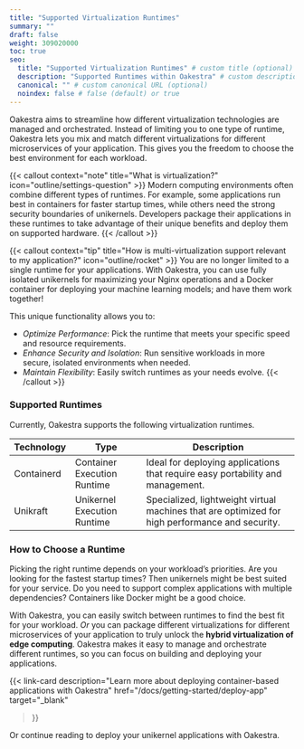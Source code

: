 ```yaml
---
title: "Supported Virtualization Runtimes"
summary: ""
draft: false
weight: 309020000
toc: true
seo:
  title: "Supported Virtualization Runtimes" # custom title (optional)
  description: "Supported Runtimes within Oakestra" # custom description (recommended)
  canonical: "" # custom canonical URL (optional)
  noindex: false # false (default) or true
---
```


<span class="lead">
Oakestra aims to streamline how different virtualization technologies are managed and orchestrated. Instead of limiting you to one type of runtime, Oakestra lets you mix and match different virtualizations for different microservices of your application. This gives you the freedom to choose the best environment for each workload.
</span>

{{< callout context="note" title="What is virtualization?" icon="outline/settings-question" >}}
Modern computing environments often combine different types of runtimes. For example, some applications run best in containers for faster startup times, while others need the strong security boundaries of unikernels. Developers package their applications in these runtimes to take advantage of their unique benefits and deploy them on supported hardware.
{{< /callout >}}

{{< callout context="tip" title="How is multi-virtualization support relevant to my application?" icon="outline/rocket" >}}
You are no longer limited to a single runtime for your applications. With Oakestra, you can use fully isolated unikernels for maximizing your Nginx operations and a Docker container for deploying your machine learning models; and have them work together!

This unique functionality allows you to:
- *Optimize Performance*: Pick the runtime that meets your specific speed and resource requirements.
- *Enhance Security and Isolation*: Run sensitive workloads in more secure, isolated environments when needed.
- *Maintain Flexibility*: Easily switch runtimes as your needs evolve.
{{< /callout >}}

### Supported Runtimes

Currently, Oakestra supports the following virtualization runtimes.

| **Technology**    | **Type** |  **Description** |
| --------- | ----------- | ----------- |
| Containerd    | Container Execution Runtime | Ideal for deploying applications that require easy portability and management. |
| Unikraft | Unikernel Execution Runtime |  Specialized, lightweight virtual machines that are optimized for high performance and security. |

### How to Choose a Runtime

Picking the right runtime depends on your workload’s priorities. Are you looking for the fastest startup times? Then unikernels might be best suited for your service. Do you need to support complex applications with multiple dependencies? Containers like Docker might be a good choice.

With Oakestra, you can easily switch between runtimes to find the best fit for your workload. *Or* you can package different virtualizations for different microservices of your application to truly unlock the **hybrid virtualization of edge computing**. Oakestra makes it easy to manage and orchestrate different runtimes, so you can focus on building and deploying your applications.

{{< link-card
  description="Learn more about deploying container-based applications with Oakestra"
  href="/docs/getting-started/deploy-app"
  target="_blank"
>}}

Or continue reading to deploy your unikernel applications with Oakestra.
